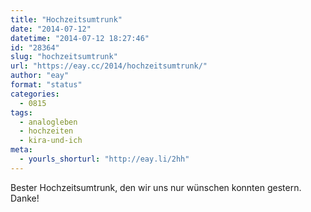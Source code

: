 ```yaml
---
title: "Hochzeitsumtrunk"
date: "2014-07-12"
datetime: "2014-07-12 18:27:46"
id: "28364"
slug: "hochzeitsumtrunk"
url: "https://eay.cc/2014/hochzeitsumtrunk/"
author: "eay"
format: "status"
categories:
  - 0815
tags:
  - analogleben
  - hochzeiten
  - kira-und-ich
meta:
  - yourls_shorturl: "http://eay.li/2hh"
---
```


Bester Hochzeitsumtrunk, den wir uns nur wünschen konnten gestern. Danke!
